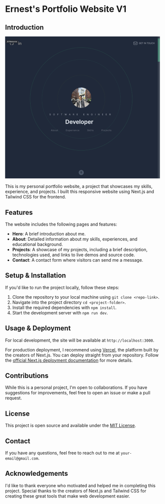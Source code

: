# Ernest's Portfolio Website V1

## Introduction

![My Project Screenshot](/public/homeScreenshot.png)

This is my personal portfolio website, a project that showcases my skills, experience, and projects. I built this responsive website using Next.js and Tailwind CSS for the frontend.

## Features

The website includes the following pages and features:

-   **Hero**: A brief introduction about me.
-   **About**: Detailed information about my skills, experiences, and educational background.
-   **Projects**: A showcase of my projects, including a brief description, technologies used, and links to live demos and source code.
-   **Contact**: A contact form where visitors can send me a message.

## Setup & Installation

If you'd like to run the project locally, follow these steps:

1. Clone the repository to your local machine using `git clone <repo-link>`.
2. Navigate into the project directory `cd <project-folder>`.
3. Install the required dependencies with `npm install`.
4. Start the development server with `npm run dev`.

## Usage & Deployment

For local development, the site will be available at `http://localhost:3000`.

For production deployment, I recommend using [Vercel](https://vercel.com/), the platform built by the creators of Next.js. You can deploy straight from your repository. Follow the [official Next.js deployment documentation](https://nextjs.org/docs/deployment) for more details.

## Contributions

While this is a personal project, I'm open to collaborations. If you have suggestions for improvements, feel free to open an issue or make a pull request.

## License

This project is open source and available under the [MIT License](LICENSE).

## Contact

If you have any questions, feel free to reach out to me at `your-email@gmail.com`.

## Acknowledgements

I'd like to thank everyone who motivated and helped me in completing this project. Special thanks to the creators of Next.js and Tailwind CSS for creating these great tools that make web development easier.
